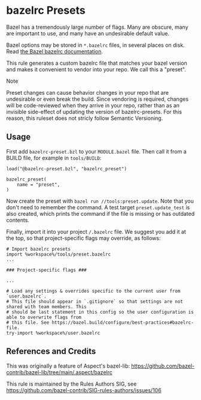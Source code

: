 # bazelrc Presets

Bazel has a tremendously large number of flags.
Many are obscure, many are important to use, and many have an undesirable default value.

Bazel options may be stored in `*.bazelrc` files, in several places on disk.
Read [the Bazel bazelrc documentation](https://bazel.build/run/bazelrc).

This rule generates a custom bazelrc file that matches your bazel version
and makes it convenient to vendor into your repo.
We call this a "preset".

> [!NOTE]  
> Preset changes can cause behavior changes in your repo that are undesirable or even break the build.
> Since vendoring is required, changes will be code-reviewed when they arrive in your repo, rather than as an invisible side-effect of updating the version of bazelrc-presets.
> For this reason, this ruleset does not stricly follow Semantic Versioning.

## Usage

First add `bazelrc-preset.bzl` to your `MODULE.bazel` file.
Then call it from a BUILD file, for example in `tools/BUILD`:

```starlark
load("@bazelrc-preset.bzl", "bazelrc_preset")

bazelrc_preset(
    name = "preset",
)
```

Now create the preset with `bazel run //tools:preset.update`.
Note that you don't need to remember the command.
A test target `preset.update_test` is also created, which prints the command if the file is missing or has outdated contents.

Finally, import it into your project `/.bazelrc` file.
We suggest you add it at the top, so that project-specific flags may override, as follows:

```
# Import bazelrc presets
import %workspace%/tools/preset.bazelrc
...

### Project-specific flags ###

...

# Load any settings & overrides specific to the current user from `user.bazelrc`.
# This file should appear in `.gitignore` so that settings are not shared with team members. This
# should be last statement in this config so the user configuration is able to overwrite flags from
# this file. See https://bazel.build/configure/best-practices#bazelrc-file.
try-import %workspace%/user.bazelrc
```

## References and Credits

This was originally a feature of Aspect's bazel-lib:
https://github.com/bazel-contrib/bazel-lib/tree/main/.aspect/bazelrc

This rule is maintained by the Rules Authors SIG, see https://github.com/bazel-contrib/SIG-rules-authors/issues/106
